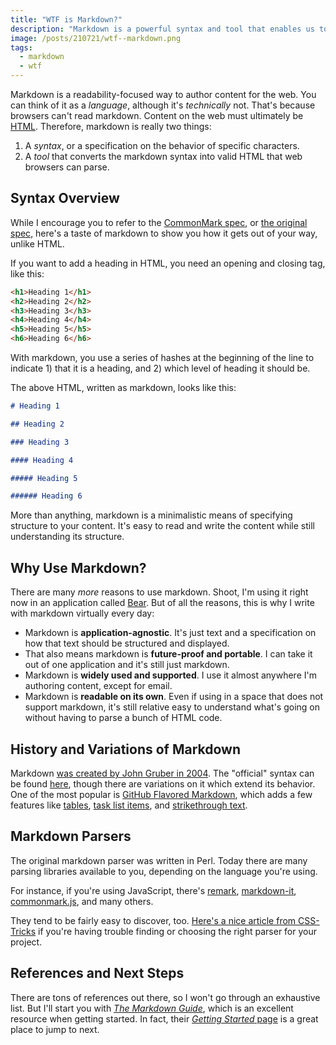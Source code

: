 ```yaml
---
title: "WTF is Markdown?"
description: "Markdown is a powerful syntax and tool that enables us to more easily write content for the web."
image: /posts/210721/wtf--markdown.png
tags:
  - markdown
  - wtf
---
```


Markdown is a readability-focused way to author content for the web. You can think of it as a _language_, although it's _technically_ not. That's because browsers can't read markdown. Content on the web must ultimately be [HTML](/posts/wtf-is-html/). Therefore, markdown is really two things:

1. A _syntax_, or a specification on the behavior of specific characters.
2. A _tool_ that converts the markdown syntax into valid HTML that web browsers can parse.

## Syntax Overview

While I encourage you to refer to the [CommonMark spec](https://commonmark.org/), or [the original spec](https://daringfireball.net/projects/markdown/syntax), here's a taste of markdown to show you how it gets out of your way, unlike HTML.

If you want to add a heading in HTML, you need an opening and closing tag, like this:

```html
<h1>Heading 1</h1>
<h2>Heading 2</h2>
<h3>Heading 3</h3>
<h4>Heading 4</h4>
<h5>Heading 5</h5>
<h6>Heading 6</h6>
```

With markdown, you use a series of hashes at the beginning of the line to indicate 1) that it is a heading, and 2) which level of heading it should be.

The above HTML, written as markdown, looks like this:

```md
# Heading 1

## Heading 2

### Heading 3

#### Heading 4

##### Heading 5

###### Heading 6
```

More than anything, markdown is a minimalistic means of specifying structure to your content. It's easy to read and write the content while still understanding its structure.

## Why Use Markdown?

There are many _more_ reasons to use markdown. Shoot, I'm using it right now in an application called [Bear](https://bear.app/). But of all the reasons, this is why I write with markdown virtually every day:

- Markdown is **application-agnostic**. It's just text and a specification on how that text should be structured and displayed.
- That also means markdown is **future-proof and portable**. I can take it out of one application and it's still just markdown.
- Markdown is **widely used and supported**. I use it almost anywhere I'm authoring content, except for email.
- Markdown is **readable on its own**. Even if using in a space that does not support markdown, it's still relative easy to understand what's going on without having to parse a bunch of HTML code.

## History and Variations of Markdown

Markdown [was created by John Gruber in 2004](https://daringfireball.net/projects/markdown/). The "official" syntax can be found [here](https://daringfireball.net/projects/markdown/syntax), though there are variations on it which extend its behavior. One of the most popular is [GitHub Flavored Markdown](https://github.github.com/gfm/), which adds a few features like [tables](https://github.github.com/gfm/#tables-extension-), [task list items](https://github.github.com/gfm/#task-list-items-extension-), and [strikethrough text](https://github.github.com/gfm/#strikethrough-extension-).

## Markdown Parsers

The original markdown parser was written in Perl. Today there are many parsing libraries available to you, depending on the language you're using.

For instance, if you're using JavaScript, there's [remark](https://github.com/remarkjs/remark), [markdown-it](https://github.com/markdown-it/markdown-it), [commonmark.js](https://github.com/commonmark/commonmark.js), and many others.

They tend to be fairly easy to discover, too. [Here's a nice article from CSS-Tricks](https://css-tricks.com/choosing-right-markdown-parser/) if you're having trouble finding or choosing the right parser for your project.

## References and Next Steps

There are tons of references out there, so I won't go through an exhaustive list. But I'll start you with [_The Markdown Guide_](https://www.markdownguide.org/), which is an excellent resource when getting started. In fact, their [_Getting Started_ page](https://www.markdownguide.org/getting-started/) is a great place to jump to next.
